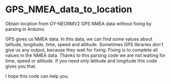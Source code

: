# GPS_NMEA_data_to_location
Obtain location from GY-NEO6MV2 GPS NMEA data without fixing by parsing in Arduino.

GPS gives us NMEA data. In this data, we can find some values about latitude, longitude, time, speed and altitude.
Sometimes GPS libraries don't give us any output, because they wait for fixing. Fixing is to complete all values in the NMEA data.
Thanks to this parsing code we are not waiting for time, speed or altitude. If you need only latitude and longitude this code gives you that.

I hope this code can help you.
